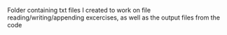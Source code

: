 Folder containing txt files I created to work on file reading/writing/appending excercises,
as well as the output files from the code
